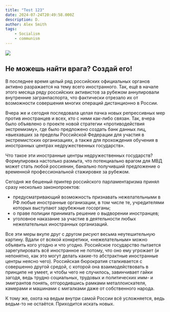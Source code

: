 ```yaml
---
title: "Test 123"
date: 2024-07-24T20:49:58.000Z
description: D.
author: Alex Smith
tags:
    - Socialism
    - communism
---
```


![](/images/photo_2024-07-23_16-55-16.jpg)

## Не можешь найти врага? Создай его!

В последнее время целый ряд российских официальных органов активно разражается на тему всего иностранного. Так, ещё в начале этого месяца ряду российских активистов за рубежом аннулировали внутренние загранпаспорта, что фактически отрезало их от возможности совершения многих операций дистанционно в России.

Вчера же и сегодня последовала целая пачка новых репрессивных мер против иностранцев и всех, кто с ними как-либо связан. Так, вчера было объявлено о проекте новой стратегии «противодействия экстремизму», где было предложено создать банк данных лиц, «выехавших за пределы Российской Федерации для участия в экстремистских организациях, а также для прохождения обучения в иностранных центрах недружественных государств».

Что такое эти иностранные центры недружественных государств? Формулировка настолько размыта, что потенциально врагом для МВД может стать любой россиянин, банально получивший предложение о временной профессиональной стажировке за рубежом.

Сегодня же бешеный принтер российского парламентаризма принял сразу несколько законопроектов:

* предусматривающий возможность признавать нежелательными в РФ любые иностранные организации, в том числе те, учредителями которых выступают зарубежные госорганы;
* о праве полиции принимать решение о выдворении иностранцев;
* уголовное наказание за участие в деятельности любых нежелательных иностранных организаций.

Все эти меры вкупе друг с другом рисуют весьма неутешительную картину. Вдали от всякой конкретики, «нежелательным» можно объявить кого угодно и что угодно. Российское государство пытается зарегулировать всё иностранное не потому, что оно ему угрожает (и непонятно, как это могут делать какие-то абстрактные иностранные центры неясно чего). Российская бюрократия сталкивается с совершенно другой средой, с которой она взаимодействовать в принципе не умеет, и чтобы чего не случилось, завинчивает гайки загодя, ведь трудно социальных, трудовых и политических имм- и эмигрантов понять, отгородившись рамками металлоискателя, камерами и машинами с мигалками даже от собственного народа.

К тому же, охота на ведьм внутри самой России всё усложняется, ведь ведьм-то не остаётся. Приходится искать новых.


